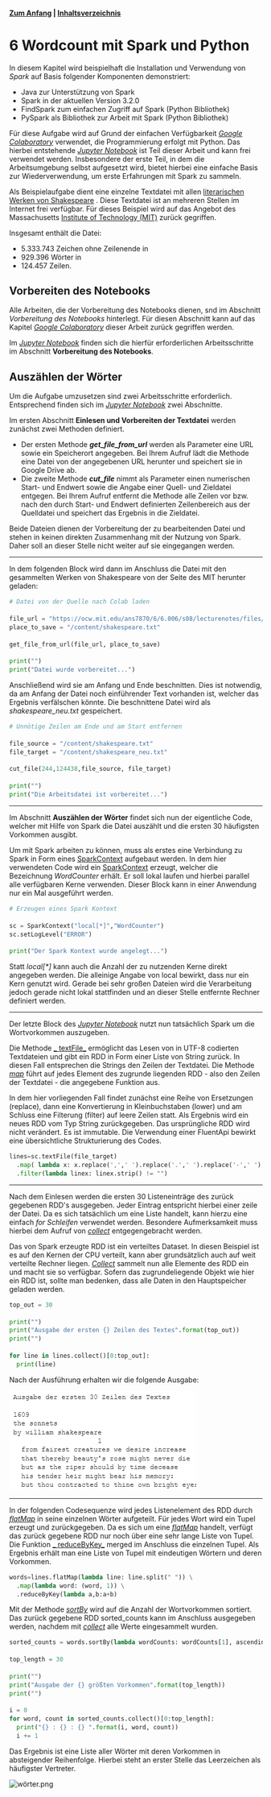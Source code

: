 #### [Zum Anfang](README.md "Hier gelangen Sie zur Startseite") | [Inhaltsverzeichnis](00_Inhaltsverzeichnis.md "Hier gelangen Sie zum Inhaltsverzeichnis")

# 6 Wordcount mit Spark und Python

In diesem Kapitel wird beispielhaft die Installation und Verwendung von _Spark_ auf Basis folgender Komponenten
demonstriert:

* Java zur Unterstützung von Spark
* Spark in der aktuellen Version 3.2.0
* FindSpark zum einfachen Zugriff auf Spark (Python Bibliothek)
* PySpark als Bibliothek zur Arbeit mit Spark (Python Bibliothek)

Für diese Aufgabe wird auf Grund der einfachen Verfügbarkeit
[_Google
Colaboratory_](03_Mögliche_Umgebungen_für_Spark.md#spark-mit-google-colaboratory-colab "Hier geht es zum Abschnitt Google Colaboratory")
verwendet, die Programmierung erfolgt mit Python. Das hierbei entstehende [_Jupyter
Notebook_](notebook/Wordcount_mit_Spark.ipynb "Zum Notebook")
ist Teil dieser Arbeit und kann frei verwendet werden. Insbesondere der erste Teil, in dem die Arbeitsumgebung selbst
aufgesetzt wird, bietet hierbei eine einfache Basis zur Wiederverwendung, um erste Erfahrungen mit Spark zu sammeln.

Als Beispielaufgabe dient eine einzelne Textdatei mit allen
[literarischen Werken von Shakespeare](https://ocw.mit.edu/ans7870/6/6.006/s08/lecturenotes/files/t8.shakespeare.txt "Link zum Download der Datei")
. Diese Textdatei ist an mehreren Stellen im Internet frei verfügbar. Für dieses Beispiel wird auf das Angebot des
Massachusetts [Institute of Technology (MIT)](https://ocw.mit.edu/ "Zur Webseite des MIT") zurück gegriffen.

Insgesamt enthält die Datei:

* 5.333.743 Zeichen ohne Zeilenende in
* 929.396 Wörter in
* 124.457 Zeilen.

## Vorbereiten des Notebooks

Alle Arbeiten, die der Vorbereitung des Notebooks dienen, snd im Abschnitt _Vorbereitung des Notebooks_ hinterlegt. Für
diesen Abschnitt kann auf das Kapitel [_Google
Colaboratory_](03_Mögliche_Umgebungen_für_Spark.md#spark-mit-google-colaboratory-colab "Hier geht es zum Abschnitt Google Colaboratory")
dieser Arbeit zurück gegriffen werden.

Im [_Jupyter Notebook_](notebook/Wordcount_mit_Spark.ipynb "Zum Notebook") finden sich die hierfür erforderlichen
Arbeitsschritte im Abschnitt **Vorbereitung des Notebooks**.

## Auszählen der Wörter

Um die Aufgabe umzusetzen sind zwei Arbeitsschritte erforderlich. Entsprechend finden sich im [_Jupyter
Notebook_](notebook/Wordcount_mit_Spark.ipynb "Zum Notebook")
zwei Abschnitte.

Im ersten Abschnitt **Einlesen und Vorbereiten der Textdatei** werden zunächst zwei Methoden definiert.

* Der ersten Methode **_get_file_from_url_** werden als Parameter eine URL sowie ein Speicherort angegeben. Bei Ihrem
  Aufruf lädt die Methode eine Datei von der angegebenen URL herunter und speichert sie in Google Drive ab.
* Die zweite Methode **_cut_file_** nimmt als Parameter einen numerischen Start- und Endwert sowie die Angabe einer
  Quell- und Zieldatei entgegen. Bei Ihrem Aufruf entfernt die Methode alle Zeilen vor bzw. nach den durch Start- und
  Endwert definierten Zeilenbereich aus der Quelldatei und speichert das Ergebnis in die Zieldatei.

Beide Dateien dienen der Vorbereitung der zu bearbeitenden Datei und stehen in keinen direkten Zusammenhang mit der
Nutzung von Spark. Daher soll an dieser Stelle nicht weiter auf sie eingegangen werden.

---

In dem folgenden Block wird dann im Anschluss die Datei mit den gesammelten Werken von Shakespeare von der Seite des MIT
herunter geladen:

```python
# Datei von der Quelle nach Colab laden

file_url = "https://ocw.mit.edu/ans7870/6/6.006/s08/lecturenotes/files/t8.shakespeare.txt"
place_to_save = "/content/shakespeare.txt"

get_file_from_url(file_url, place_to_save)

print("")
print("Datei wurde vorbereitet...")
```  

Anschließend wird sie am Anfang und Ende beschnitten. Dies ist notwendig, da am Anfang der Datei noch einführender Text
vorhanden ist, welcher das Ergebnis verfälschen könnte. Die beschnittene Datei wird als _shakespeare_neu.txt_
gespeichert.

```python
# Unnötige Zeilen am Ende und am Start entfernen

file_source = "/content/shakespeare.txt"
file_target = "/content/shakespeare_neu.txt"

cut_file(244,124438,file_source, file_target)

print("")
print("Die Arbeitsdatei ist vorbereitet...")
```

---

Im Abschnitt **Auszählen der Wörter** findet sich nun der eigentliche Code, welcher mit Hilfe von Spark die Datei
auszählt und die ersten 30 häufigsten Vorkommen ausgibt.

Um mit Spark arbeiten zu können, muss als erstes eine Verbindung zu Spark in Form eines
[SparkContext](https://spark.apache.org/docs/3.1.1/api/python/reference/api/pyspark.SparkContext.html "Zur Dokumentation")
aufgebaut werden. In dem hier verwendeten Code wird ein
[SparkContext](https://spark.apache.org/docs/3.1.1/api/python/reference/api/pyspark.SparkContext.html "Zur Dokumentation")
erzeugt, welcher die Bezeichnung _WordCounter_ erhält. Er soll lokal laufen und hierbei parallel alle verfügbaren Kerne
verwenden. Dieser Block kann in einer Anwendung nur ein Mal ausgeführt werden.

```python
# Erzeugen eines Spark Kontext

sc = SparkContext("local[*]","WordCounter")
sc.setLogLevel("ERROR")

print("Der Spark Kontext wurde angelegt...")
```

Statt _local[*]_ kann auch die Anzahl der zu nutzenden Kerne direkt angegeben werden. Die alleinige Angabe von local
bewirkt, dass nur ein Kern genutzt wird. Gerade bei sehr großen Dateien wird die Verarbeitung jedoch gerade nicht lokal
stattfinden und an dieser Stelle entfernte Rechner definiert werden.

---

Der letzte Block des [_Jupyter Notebook_](notebook/Wordcount_mit_Spark.ipynb "Zum Notebook") nutzt nun tatsächlich Spark
um die Wortvorkommen auszugeben.

Die Methode
[_
textFile_](https://spark.apache.org/docs/3.1.1/api/python/reference/api/pyspark.SparkContext.textFile.html "Zur Dokumentation")
ermöglicht das Lesen von in UTF-8 codierten Textdateien und gibt ein RDD in Form einer Liste von String zurück. In
diesen Fall entsprechen die Strings den Zeilen der Textdatei. Die Methode
[_map_](https://spark.apache.org/docs/latest/api/python/reference/api/pyspark.RDD.map.html "Zur Dokumentation")
führt auf jedes Element des zugrunde liegenden RDD - also den Zeilen der Textdatei - die angegebene Funktion aus.

In dem hier vorliegenden Fall findet zunächst eine Reihe von Ersetzungen (replace), dann eine Konvertierung in
Kleinbuchstaben
(lower) und am Schluss eine Filterung (filter) auf leere Zeilen statt. Als Ergebnis wird ein neues RDD vom Typ String
zurückgegeben. Das ursprüngliche RDD wird nicht verändert. Es ist immutable. Die Verwendung einer FluentApi bewirkt eine
übersichtliche Strukturierung des Codes.

```python
lines=sc.textFile(file_target)
  .map( lambda x: x.replace(',',' ').replace('.',' ').replace('-',' ').lower())
  .filter(lambda linex: linex.strip() != "")
```

---

Nach dem Einlesen werden die ersten 30 Listeneinträge des zurück gegebenen RDD's ausgegeben. Jeder Eintrag entspricht
hierbei einer zeile der Datei. Da es sich tatsächlich um eine Liste handelt, kann hierzu eine einfach _for Schleifen_
verwendet werden. Besondere Aufmerksamkeit muss hierbei dem Aufruf von
[_collect_](https://spark.apache.org/docs/latest/api/python/reference/api/pyspark.RDD.collect.html "Zur Dokumentation")
entgegengebracht werden.

Das von Spark erzeugte RDD ist ein verteiltes Dataset. In diesen Beispiel ist es auf den Kernen der CPU verteilt, kann
aber grundsätzlich auch auf weit verteilte Rechner liegen.
[_Collect_](https://spark.apache.org/docs/latest/api/python/reference/api/pyspark.RDD.collect.html "Zur Dokumentation")
sammelt nun alle Elemente des RDD ein und macht sie so verfügbar. Sofern das zugrundeliegende Objekt wie hier ein RDD
ist, sollte man bedenken, dass alle Daten in den Hauptspeicher geladen werden.

```python
top_out = 30

print("")
print("Ausgabe der ersten {} Zeilen des Textes".format(top_out))
print("")

for line in lines.collect()[0:top_out]:
  print(line)
```

Nach der Ausführung erhalten wir die folgende Ausgabe:

![zeilen.png](./assets/zeilen.png "Ausgabe der ersten Zeilen der Textdatei")

---

In der folgenden Codesequenze wird jedes Listenelement des RDD durch
[_flatMap_](https://spark.apache.org/docs/3.1.1/api/python/reference/api/pyspark.RDD.flatMap.html "Zur Dokumentation")
in seine einzelnen Wörter aufgeteilt. Für jedes Wort wird ein Tupel erzeugt und zurückgegeben. Da es sich um eine
[_flatMap_](https://spark.apache.org/docs/3.1.1/api/python/reference/api/pyspark.RDD.flatMap.html "Zur Dokumentation")
handelt, verfügt das zurück gegebene RDD nur noch über eine sehr lange Liste von Tupel. Die Funktion
[_
reduceByKey_](https://spark.apache.org/docs/latest/api/python/reference/api/pyspark.RDD.reduceByKey.html "Zur Dokumentation")
merged im Anschluss die einzelnen Tupel. Als Ergebnis erhält man eine Liste von Tupel mit eindeutigen Wörtern und deren
Vorkommen.

```python
words=lines.flatMap(lambda line: line.split(" ")) \
  .map(lambda word: (word, 1)) \
  .reduceByKey(lambda a,b:a+b)
```

Mit der Methode
[_sortBy_](https://spark.apache.org/docs/latest/api/python/reference/api/pyspark.RDD.sortBy.html "Zur Dokumentation")
wird auf die Anzahl der Wortvorkommen sortiert. Das zurück gegebene RDD sorted_counts kann im Anschluss ausgegeben
werden, nachdem mit
[_collect_](https://spark.apache.org/docs/latest/api/python/reference/api/pyspark.RDD.collect.html "Zur Dokumentation")
alle Werte eingesammelt wurden.

```python
sorted_counts = words.sortBy(lambda wordCounts: wordCounts[1], ascending=False)

top_length = 30

print("")
print("Ausgabe der {} größten Vorkommen".format(top_length))
print("")

i = 0
for word, count in sorted_counts.collect()[0:top_length]:
  print("{} : {} : {} ".format(i, word, count))
  i += 1
```

Das Ergebnis ist eine Liste aller Wörter mit deren Vorkommen in absteigender Reihenfolge. Hierbei steht an erster Stelle
das Leerzeichen als häufigster Vertreter.

![wörter.png](./assets/wörter.png "Ausgabe der Worliste in absteigender Reihenfolge")
